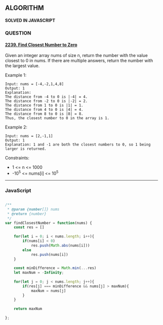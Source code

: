 ## ALGORITHM

#### SOLVED IN JAVASCRIPT
### QUESTION

#### [2239. Find Closest Number to Zero](https://leetcode.com/problems/find-closest-number-to-zero/)

Given an integer array nums of size n, return the number with the value closest to 0 in nums. If there are multiple answers, return the number with the largest value.

Example 1:

```
Input: nums = [-4,-2,1,4,8]
Output: 1
Explanation:
The distance from -4 to 0 is |-4| = 4.
The distance from -2 to 0 is |-2| = 2.
The distance from 1 to 0 is |1| = 1.
The distance from 4 to 0 is |4| = 4.
The distance from 8 to 0 is |8| = 8.
Thus, the closest number to 0 in the array is 1.
```

Example 2:

```
Input: nums = [2,-1,1]
Output: 1
Explanation: 1 and -1 are both the closest numbers to 0, so 1 being larger is returned.
```

Constraints:

* 1 <= n <= 1000
* -10<sup>5</sup> <= nums[i] <= 10<sup>5</sup>

-----

### JavaScript

```js

/**
 * @param {number[]} nums
 * @return {number}
 */
var findClosestNumber = function(nums) {
    const res = []
    
    for(let i = 0; i < nums.length; i++){
        if(nums[i] < 0)
            res.push(Math.abs(nums[i]))
        else
            res.push(nums[i])
    }
    
    const minDifference = Math.min(...res)
    let maxNum = -Infinity;
    
    for(let j = 0; j < nums.length; j++){
        if(res[j] === minDifference && nums[j] > maxNum){
            maxNum = nums[j]
        }
    }
    
    return maxNum
    
};
```
